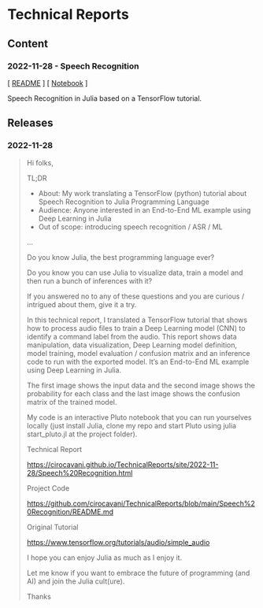 # Technical Reports

## Content

### 2022-11-28 - Speech Recognition

[ [README](Speech%20Recognition/README.md) ]
 [ [Notebook](https://cirocavani.github.io/TechnicalReports/site/2022-11-28/Speech%20Recognition.html) ]

Speech Recognition in Julia based on a TensorFlow tutorial.

## Releases

### 2022-11-28

> Hi folks,
>
> TL;DR
>
> - About: My work translating a TensorFlow (python) tutorial about Speech Recognition to Julia Programming Language
> - Audience: Anyone interested in an End-to-End ML example using Deep Learning in Julia
> - Out of scope: introducing speech recognition / ASR / ML
>
> ...
>
> Do you know Julia, the best programming language ever?
>
> Do you know you can use Julia to visualize data, train a model and then run a bunch of inferences with it?
>
> If you answered no to any of these questions and you are curious / intrigued about them, give it a try.
>
> In this technical report, I translated a TensorFlow tutorial that shows how to process audio files to train a Deep Learning model (CNN) to identify a command label from the audio. This report shows data manipulation, data visualization, Deep Learning model definition, model training, model evaluation / confusion matrix and an inference code to run with the exported model. It’s an End-to-End ML example using Deep Learning in Julia.
>
> The first image shows the input data and the second image shows the probability for each class and the last image shows the confusion matrix of the trained model.
>
> My code is an interactive Pluto notebook that you can run yourselves locally (just install Julia, clone my repo and start Pluto using julia start_pluto.jl at the project folder).
>
> Technical Report
>
> https://cirocavani.github.io/TechnicalReports/site/2022-11-28/Speech%20Recognition.html
>
> Project Code
>
> https://github.com/cirocavani/TechnicalReports/blob/main/Speech%20Recognition/README.md
>
> Original Tutorial
>
> https://www.tensorflow.org/tutorials/audio/simple_audio
>
> I hope you can enjoy Julia as much as I enjoy it.
>
> Let me know if you want to embrace the future of programming (and AI) and join the Julia cult(ure).
>
> Thanks
